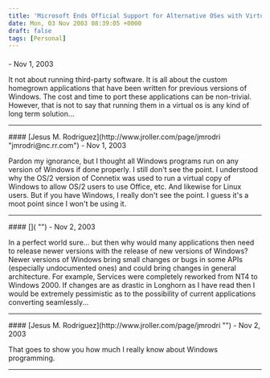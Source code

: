 ```yaml
---
title: 'Microsoft Ends Official Support for Alternative OSes with Virtual PC'
date: Mon, 03 Nov 2003 08:39:05 +0000
draft: false
tags: [Personal]
---
```



#### 
[]( "") - <time datetime="2003-11-03 12:41:31">Nov 1, 2003</time>

It not about running third-party software. It is all about the custom homegrown applications that have been written for previous versions of Windows. The cost and time to port these applications can be non-trivial. However, that is not to say that running them in a virtual os is any kind of long term solution...
<hr />
#### 
[Jesus M. Rodriguez](http://www.jroller.com/page/jmrodri "jmrodri@nc.rr.com") - <time datetime="2003-11-03 20:40:53">Nov 1, 2003</time>

Pardon my ignorance, but I thought all Windows programs run on any version of Windows if done properly. I still don't see the point. I understood why the OS/2 version of Connetix was used to run a virtual copy of Windows to allow OS/2 users to use Office, etc. And likewise for Linux users. But if you have Windows, I really don't see the point. I guess it's a moot point since I won't be using it.
<hr />
#### 
[]( "") - <time datetime="2003-11-04 12:14:25">Nov 2, 2003</time>

In a perfect world sure... but then why would many applications then need to release newer versions with the release of new versions of Windows? Newer versions of Windows bring small changes or bugs in some APIs (especially undocumented ones) and could bring changes in general architecture. For example, Services were completely reworked from NT4 to Windows 2000. If changes are as drastic in Longhorn as I have read then I would be extremely pessimistic as to the possibility of current applications converting seamlessly...
<hr />
#### 
[Jesus M. Rodriguez](http://www.jroller.com/page/jmrodri "") - <time datetime="2003-11-04 16:19:54">Nov 2, 2003</time>

That goes to show you how much I really know about Windows programming.
<hr />
